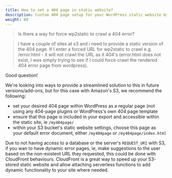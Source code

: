 ```yaml
---
title: How to set a 404 page in static website?
description: Custom 404 page setup for your WordPress static website by WP2Static.
weight: 80
---
```


> Is there a way for force wp2static to crawl a 404 error? 

> I have a couple of sites at s3 and i need to provide a static version of the 404 page. 
> If I enter a forced URL for wp2static to crawl e.g. /error.html - it will not crawl the URL as it 404's (error.html does not exist, I was simply trying to see if I could force crawl the rendered 404 error page from wordpress). 

Good question!

We're looking into ways to provide a streamlined solution to this in future versions/add-ons, but for this case with Amazon's S3, we recommend the following:

 - set your desired 404 page within WordPress as a regular page (not using any 404-page plugins or WordPress's own 404 page template
 - ensure that this page is included in your export and accessible within the static site, ie `/my404page/`
 - within your S3 bucket's static website settings, choose this page as your default error document, either `/my404page` or `/my404page/index.html`

Due to not having access to a database or the server's `REQUEST_URI` with S3, if you wan to have dynamic error pages, ie, make suggestions to the user based on the non-existent URL they requested, this could be done with CloudFront behaviours. CloudFront is a great way to speed up your S3-stored static website and allow attaching serverless functions to add dynamic functionality to your site where needed.
